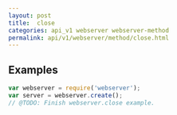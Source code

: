 ```yaml
---
layout: post
title:  close
categories: api_v1 webserver webserver-method
permalink: api/v1/webserver/method/close.html
---
```


## Examples

```javascript
var webserver = require('webserver');
var server = webserver.create();
// @TODO: Finish webserver.close example.
```









